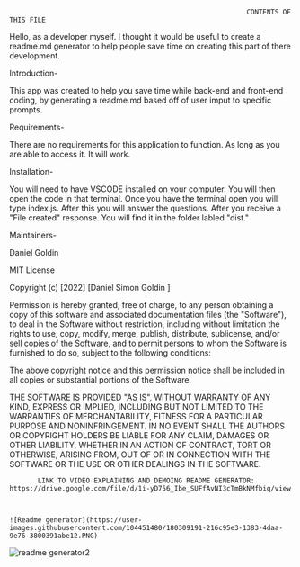                                                               CONTENTS OF THIS FILE
Hello, as a developer myself. I thought it would be useful to create a readme.md generator to help people save time on creating this part of there development. 

Introduction-

This app was created to help you save time while back-end and front-end coding, by generating a readme.md based off of user imput to specific prompts.

Requirements-

There are no requirements for this application to function. As long as you are able to access it. It will work. 

Installation-

You will need to have VSCODE installed on your computer. You will then open the code in that terminal. Once you have the terminal open you will type index.js. 
After this you will answer the questions. After you receive a "File created" response. You will find it in the folder labled "dist." 

Maintainers-

Daniel Goldin

MIT License

Copyright (c) [2022] [Daniel Simon Goldin ]

Permission is hereby granted, free of charge, to any person obtaining a copy of this software and associated documentation files (the "Software"), to deal in the Software without restriction, including without limitation the rights to use, copy, modify, merge, publish, distribute, sublicense, and/or sell copies of the Software, and to permit persons to whom the Software is furnished to do so, subject to the following conditions:

The above copyright notice and this permission notice shall be included in all copies or substantial portions of the Software.

THE SOFTWARE IS PROVIDED "AS IS", WITHOUT WARRANTY OF ANY KIND, EXPRESS OR IMPLIED, INCLUDING BUT NOT LIMITED TO THE WARRANTIES OF MERCHANTABILITY, FITNESS FOR A PARTICULAR PURPOSE AND NONINFRINGEMENT. IN NO EVENT SHALL THE AUTHORS OR COPYRIGHT HOLDERS BE LIABLE FOR ANY CLAIM, DAMAGES OR OTHER LIABILITY, WHETHER IN AN ACTION OF CONTRACT, TORT OR OTHERWISE, ARISING FROM, OUT OF OR IN CONNECTION WITH THE SOFTWARE OR THE USE OR OTHER DEALINGS IN THE SOFTWARE.
                                                                          
           LINK TO VIDEO EXPLAINING AND DEMOING README GENERATOR: https://drive.google.com/file/d/1i-yD756_Ibe_SUFfAvNI3cTmBkNMfbiq/view                                                               
                                                                          
                                                                          
                                                                          ![Readme generator](https://user-images.githubusercontent.com/104451480/180309191-216c95e3-1383-4daa-9e76-3800391abe12.PNG)

![readme generator2](https://user-images.githubusercontent.com/104451480/180309265-b36ba11a-6b7c-4e86-8796-408337a9848a.PNG)


